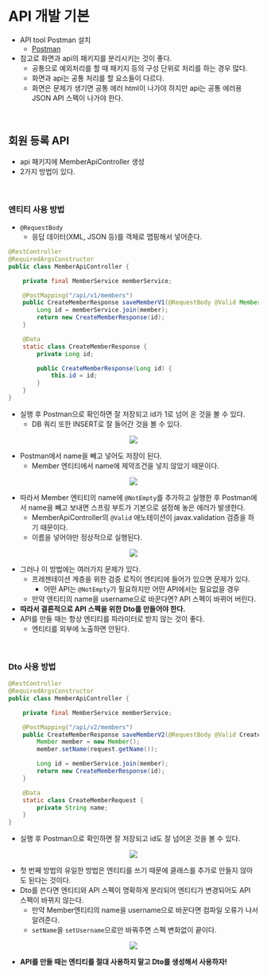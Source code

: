 # API 개발 기본
- API tool Postman 설치
    * [Postman](https://www.postman.com/downloads/)
- 참고로 화면과 api의 패키지를 분리시키는 것이 좋다.
    * 공통으로 예외처리를 할 때 패키지 등의 구성 단위로 처리를 하는 경우 많다.
    * 화면과 api는 공통 처리를 할 요소들이 다르다.
    * 화면은 문제가 생기면 공통 에러 html이 나가야 하지만 api는 공통 에러용 JSON API 스펙이 나가야 한다.
<br>

## 회원 등록 API
- api 패키지에 MemberApiController 생성
- 2가지 방법이 있다.
<br>

### 엔티티 사용 방법
- `@RequestBody`
    * 응답 데이터(XML, JSON 등)를 객체로 맵핑해서 넣어준다.
```java
@RestController
@RequiredArgsConstructor
public class MemberApiController {

    private final MemberService memberService;

    @PostMapping("/api/v1/members")
    public CreateMemberResponse saveMemberV1(@RequestBody @Valid Member member) {
        Long id = memberService.join(member);
        return new CreateMemberResponse(id);
    }

    @Data
    static class CreateMemberResponse {
        private Long id;

        public CreateMemberResponse(Long id) {
            this.id = id;
        }
    }
}
```
- 실행 후 Postman으로 확인하면 잘 저장되고 id가 1로 넘어 온 것을 볼 수 있다.
    * DB 쿼리 또한 INSERT로 잘 들어간 것을 볼 수 있다.
<p align="center"><img src = "https://github.com/qlalzl9/TIL/blob/master/JPA/img/API_dev_basic_1.jpg"></p>

- Postman에서 name을 빼고 넣어도 저장이 된다.
    * Member 엔티티에서 name에 제약조건을 넣지 않았기 때문이다.
<p align="center"><img src = "https://github.com/qlalzl9/TIL/blob/master/JPA/img/API_dev_basic_2.jpg"></p>

- 따라서 Member 엔티티의 name에 `@NotEmpty`를 추가하고 실행한 후 Postman에서 name을 빼고 보내면 스프링 부트가 기본으로 설정해 놓은 에러가 발생한다.
    * MemberApiController의 `@Valid` 애노테이션이 javax.validation 검증을 하기 때문이다.
    * 이름을 넣어야만 정상적으로 실행된다.
<p align="center"><img src = "https://github.com/qlalzl9/TIL/blob/master/JPA/img/API_dev_basic_3.jpg"></p>

- 그러나 이 방법에는 여러가지 문제가 있다.
    * 프레젠테이션 계층을 위한 검증 로직이 엔티티에 들어가 있으면 문제가 있다.
        - 어떤 API는 `@NotEmpty`가 필요하지만 어떤 API에서는 필요없을 경우 
    * 만약 엔티티의 name을 username으로 바꾼다면? API 스펙이 바뀌어 버린다. 
- **따라서 결론적으로 API 스펙을 위한 Dto를 만들어야 한다.**
- API를 만들 때는 항상 엔티티를 파라미터로 받지 않는 것이 좋다.
    * 엔티티를 외부에 노출하면 안된다.
<br>

### Dto 사용 방법
```java
@RestController
@RequiredArgsConstructor
public class MemberApiController {

    private final MemberService memberService;

    @PostMapping("/api/v2/members")
    public CreateMemberResponse saveMemberV2(@RequestBody @Valid CreateMemberRequest request) {
        Member member = new Member();
        member.setName(request.getName());

        Long id = memberService.join(member);
        return new CreateMemberResponse(id);
    }

    @Data
    static class CreateMemberRequest {
        private String name;
    }
}
```
- 실행 후 Postman으로 확인하면 잘 저장되고 id도 잘 넘어온 것을 볼 수 있다.
<p align="center"><img src = "https://github.com/qlalzl9/TIL/blob/master/JPA/img/API_dev_basic_4.jpg"></p>

- 첫 번째 방법의 유일한 방법은 엔티티를 쓰기 때문에 클래스를 추가로 만들지 않아도 된다는 것이다.
- Dto를 쓴다면 엔티티와 API 스펙이 명확하게 분리되어 엔티티가 변경되어도 API 스펙이 바뀌지 않는다.
    * 만약 Member엔티티의 name을 username으로 바꾼다면 컴파일 오류가 나서 알려준다.
    * `setName`을 `setUsername`으로만 바꿔주면 스펙 변화없이 끝이다.
<p align="center"><img src = "https://github.com/qlalzl9/TIL/blob/master/JPA/img/API_dev_basic_5.jpg"></p>

- **API를 만들 때는 엔티티를 절대 사용하지 말고 Dto를 생성해서 사용하자!**
<br>
